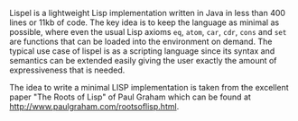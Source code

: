 Lispel is a lightweight Lisp implementation written in Java in less than 400 lines or 11kb of code. The key idea is to keep the language as minimal as possible, where even the usual Lisp axioms `eq`, `atom`, `car`, `cdr`, `cons` and `set` are functions that can be loaded into the environment on demand. The typical use case of lispel is as a scripting language since its syntax and semantics can be extended easily giving the user exactly the amount of expressiveness that is needed.

The idea to write a minimal LISP implementation is taken from the excellent paper "The Roots of Lisp" of Paul Graham which can be found at http://www.paulgraham.com/rootsoflisp.html.
